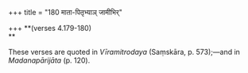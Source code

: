 +++
title = "180 माता-पितृभ्याञ् जामीभिर्"

+++
**(verses 4.179-180)  
**

These verses are quoted in *Vīramitrodaya* (Saṃskāra, p. 573);—and in
*Madanapārijāta* (p. 120).


